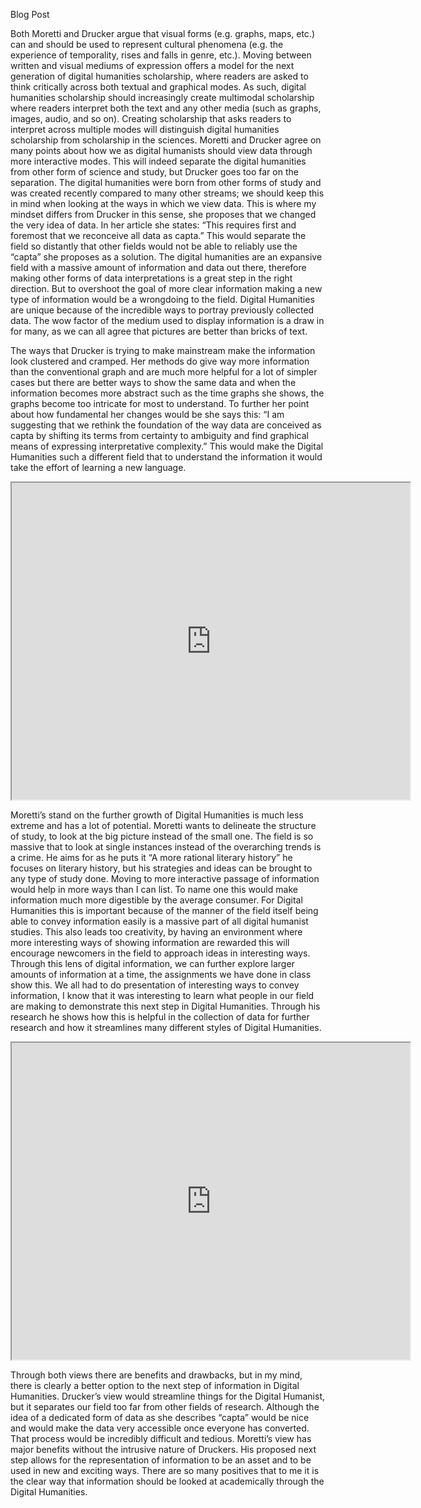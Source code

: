 Blog Post

Both Moretti and Drucker argue that visual forms (e.g. graphs, maps, etc.) can and should be used to represent cultural phenomena (e.g. the experience of temporality, rises and falls in genre, etc.). Moving between written and visual mediums of expression offers a model for the next generation of digital humanities scholarship, where readers are asked to think critically across both textual and graphical modes. As such, digital humanities scholarship should increasingly create multimodal scholarship where readers interpret both the text and any other media (such as graphs, images, audio, and so on). Creating scholarship that asks readers to interpret across multiple modes will distinguish digital humanities scholarship from scholarship in the sciences.
Moretti and Drucker agree on many points about how we as digital humanists should view data through more interactive modes. 
This will indeed separate the digital humanities from other form of science and study, but Drucker goes too far on the separation. The digital humanities were born from other forms of study and was created recently compared to many other streams; we should keep this in mind when looking at the ways in which we view data. This is where my mindset differs from Drucker in this sense, she proposes that we changed the very idea of data. In her article she states: “This requires first and foremost that we reconceive all data as capta.” This would separate the field so distantly that other fields would not be able to reliably use the “capta” she proposes as a solution. The digital humanities are an expansive field with a massive amount of information and data out there, therefore making other forms of data interpretations is a great step in the right direction. But to overshoot the goal of more clear information making a new type of information would be a wrongdoing to the field. Digital Humanities are unique because of the incredible ways to portray previously collected data. The wow factor of the medium used to display information is a draw in for many, as we can all agree that pictures are better than bricks of text.


 The ways that Drucker is trying to make mainstream make the information look clustered and cramped. Her methods do give way more information than the conventional graph and are much more helpful for a lot of simpler cases but there are better ways to show the same data and when the information becomes more abstract such as the time graphs she shows, the graphs become too intricate for most to understand. To further her point about how fundamental her changes would be she says this: “I am suggesting that we rethink the foundation of the way data are conceived as capta by shifting its terms from certainty to ambiguity and find graphical means of expressing interpretative complexity.” This would make the Digital Humanities such a different field that to understand the information it would take the effort of learning a new language.  
<iframe style='width: 637px; height: 507px;' src='https://voyant-tools.org/tool/Cirrus/?docId=84cca7a7c059a31b767f5d4d679511b5&corpus=4d6b85d42ad514bc9292e5137fed7434'></iframe>


Moretti’s stand on the further growth of Digital Humanities is much less extreme and has a lot of potential. Moretti wants to delineate the structure of study, to look at the big picture instead of the small one. The field is so massive that to look at single instances instead of the overarching trends is a crime. He aims for as he puts it “A more rational literary history” he focuses on literary history, but his strategies and ideas can be brought to any type of study done. Moving to more interactive passage of information would help in more ways than I can list. To name one this would make information much more digestible by the average consumer. For Digital Humanities this is important because of the manner of the field itself being able to convey information easily is a massive part of all digital humanist studies. This also leads too creativity, by having an environment where more interesting ways of showing information are rewarded this will encourage newcomers in the field to approach ideas in interesting ways. Through this lens of digital information, we can further explore larger amounts of information at a time, the assignments we have done in class show this. We all had to do presentation of interesting ways to convey information, I know that it was interesting to learn what people in our field are making to demonstrate this next step in Digital Humanities. Through his research he shows how this is helpful in the collection of data for further research and how it streamlines many different styles of Digital Humanities. 
<iframe style='width: 637px; height: 507px;' src='https://voyant-tools.org/tool/Cirrus/?docId=eaf6d916717f89008b7b1bd32eca7311&corpus=4d6b85d42ad514bc9292e5137fed7434'></iframe>

Through both views there are benefits and drawbacks, but in my mind, there is clearly a better option to the next step of information in Digital Humanities. Drucker’s view would streamline things for the Digital Humanist, but it separates our field too far from other fields of research. Although the idea of a dedicated form of data as she describes “capta” would be nice and would make the data very accessible once everyone has converted. That process would be incredibly difficult and tedious. Moretti’s view has major benefits without the intrusive nature of Druckers. His proposed next step allows for the representation of information to be an asset and to be used in new and exciting ways. There are so many positives that to me it is the clear way that information should be looked at academically through the Digital Humanities.

